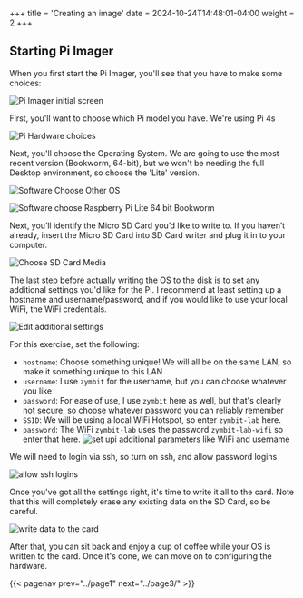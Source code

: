 +++
title = 'Creating an image'
date = 2024-10-24T14:48:01-04:00
weight = 2
+++

## Starting Pi Imager

When you first start the Pi Imager, you'll see that you have to make some choices:

![Pi Imager initial screen](images/pi-imager.png)

First, you'll want to choose which Pi model you have. We're using Pi 4s

![Pi Hardware choices](images/choose-hardware.png)

Next, you'll choose the Operating System. We are going to use the most recent version (Bookworm, 64-bit), but we won't be needing the full Desktop environment, so choose the 'Lite' version.

![Software Choose Other OS](images/choose-os-2.png)

![Software choose Raspberry Pi Lite 64 bit Bookworm](images/choose-os-1.png)

Next, you’ll identify the Micro SD Card you’d like to write to. If you haven’t already, insert the Micro SD Card into SD Card writer and plug it in to your computer.

![Choose SD Card Media](images/choose-media.png)

The last step before actually writing the OS to the disk is to set any additional settings you'd like for the Pi. I recommend at least setting up a hostname and username/password, and if you would like to use your local WiFi, the WiFi credentials.



![Edit additional settings](images/edit-settings.png)

For this exercise, set the following:
- `hostname`: Choose something unique! We will all be on the same LAN, so make it something unique to this LAN
- `username`: I use `zymbit` for the username, but you can choose whatever you like
- `password`: For ease of use, I use `zymbit` here as well, but that's clearly not secure, so choose whatever password you can reliably remember
- `SSID`: We will be using a local WiFi Hotspot, so enter `zymbit-lab` here.
- `password`: The WiFi `zymbit-lab` uses the password `zymbit-lab-wifi` so enter that here.
![set upi additional parameters like WiFi and username](images/customize.png)

We will need to login via ssh, so turn on ssh, and allow password logins

![allow ssh logins](images/enable-ssh.png)

Once you've got all the settings right, it's time to write it all to the card. Note that this will completely erase any existing data on the SD Card, so be careful.

![write data to the card](images/Pi-warning.png)

After that, you can sit back and enjoy a cup of coffee while your OS is written to the card. Once it's done, we can move on to configuring the hardware.

{{< pagenav prev="../page1" next="../page3/" >}}